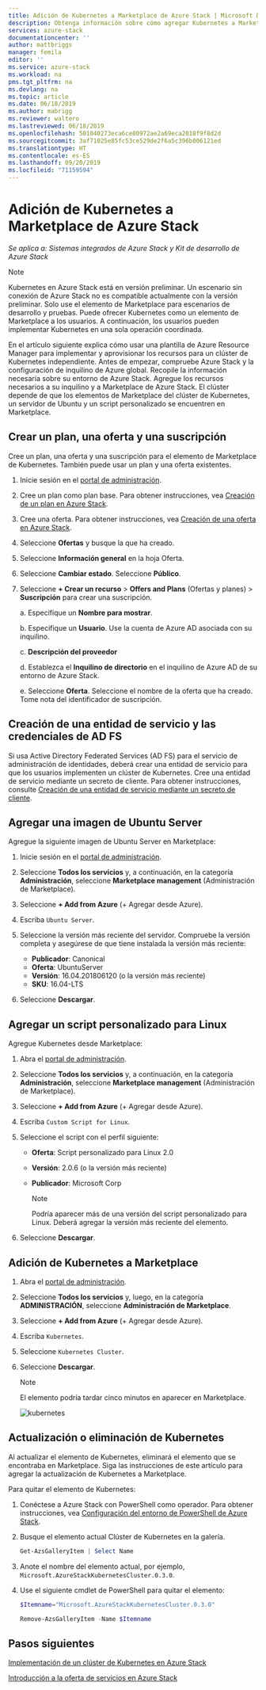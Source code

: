 ```yaml
---
title: Adición de Kubernetes a Marketplace de Azure Stack | Microsoft Docs
description: Obtenga información sobre cómo agregar Kubernetes a Marketplace de Azure Stack.
services: azure-stack
documentationcenter: ''
author: mattbriggs
manager: femila
editor: ''
ms.service: azure-stack
ms.workload: na
pms.tgt_pltfrm: na
ms.devlang: na
ms.topic: article
ms.date: 06/18/2019
ms.author: mabrigg
ms.reviewer: waltero
ms.lastreviewed: 06/18/2019
ms.openlocfilehash: 501040273eca6ce80972ae2a69eca2018f9f8d2d
ms.sourcegitcommit: 3af71025e85fc53ce529de2f6a5c396b806121ed
ms.translationtype: HT
ms.contentlocale: es-ES
ms.lasthandoff: 09/20/2019
ms.locfileid: "71159594"
---
```

# <a name="add-kubernetes-to-the-azure-stack-marketplace"></a>Adición de Kubernetes a Marketplace de Azure Stack

*Se aplica a: Sistemas integrados de Azure Stack y Kit de desarrollo de Azure Stack*

> [!note]  
> Kubernetes en Azure Stack está en versión preliminar. Un escenario sin conexión de Azure Stack no es compatible actualmente con la versión preliminar. Solo use el elemento de Marketplace para escenarios de desarrollo y pruebas.
Puede ofrecer Kubernetes como un elemento de Marketplace a los usuarios. A continuación, los usuarios pueden implementar Kubernetes en una sola operación coordinada.

En el artículo siguiente explica cómo usar una plantilla de Azure Resource Manager para implementar y aprovisionar los recursos para un clúster de Kubernetes independiente. Antes de empezar, compruebe Azure Stack y la configuración de inquilino de Azure global. Recopile la información necesaria sobre su entorno de Azure Stack. Agregue los recursos necesarios a su inquilino y a Marketplace de Azure Stack. El clúster depende de que los elementos de Marketplace del clúster de Kubernetes, un servidor de Ubuntu y un script personalizado se encuentren en Marketplace.

## <a name="create-a-plan-an-offer-and-a-subscription"></a>Crear un plan, una oferta y una suscripción

Cree un plan, una oferta y una suscripción para el elemento de Marketplace de Kubernetes. También puede usar un plan y una oferta existentes.

1. Inicie sesión en el [portal de administración](https://adminportal.local.azurestack.external).

1. Cree un plan como plan base. Para obtener instrucciones, vea [Creación de un plan en Azure Stack](azure-stack-create-plan.md).

1. Cree una oferta. Para obtener instrucciones, vea [Creación de una oferta en Azure Stack](azure-stack-create-offer.md).

1. Seleccione **Ofertas** y busque la que ha creado.

1. Seleccione **Información general** en la hoja Oferta.

1. Seleccione **Cambiar estado**. Seleccione **Público**.

1. Seleccione **+ Crear un recurso** > **Offers and Plans** (Ofertas y planes)  > **Suscripción** para crear una suscripción.

    a. Especifique un **Nombre para mostrar**.

    b. Especifique un **Usuario**. Use la cuenta de Azure AD asociada con su inquilino.

    c. **Descripción del proveedor**

    d. Establezca el **Inquilino de directorio** en el inquilino de Azure AD de su entorno de Azure Stack. 

    e. Seleccione **Oferta**. Seleccione el nombre de la oferta que ha creado. Tome nota del identificador de suscripción.

## <a name="create-a-service-principal-and-credentials-in-ad-fs"></a>Creación de una entidad de servicio y las credenciales de AD FS

Si usa Active Directory Federated Services (AD FS) para el servicio de administración de identidades, deberá crear una entidad de servicio para que los usuarios implementen un clúster de Kubernetes. Cree una entidad de servicio mediante un secreto de cliente. Para obtener instrucciones, consulte [Creación de una entidad de servicio mediante un secreto de cliente](azure-stack-create-service-principals.md#create-a-service-principal-that-uses-client-secret-credentials).

## <a name="add-an-ubuntu-server-image"></a>Agregar una imagen de Ubuntu Server

Agregue la siguiente imagen de Ubuntu Server en Marketplace:

1. Inicie sesión en el [portal de administración](https://adminportal.local.azurestack.external).

1. Seleccione **Todos los servicios** y, a continuación, en la categoría **Administración**, seleccione **Marketplace management** (Administración de Marketplace).

1. Seleccione **+ Add from Azure** (+ Agregar desde Azure).

1. Escriba `Ubuntu Server`.

1. Seleccione la versión más reciente del servidor. Compruebe la versión completa y asegúrese de que tiene instalada la versión más reciente:
    - **Publicador**: Canonical
    - **Oferta**: UbuntuServer
    - **Versión**: 16.04.201806120 (o la versión más reciente)
    - **SKU**: 16.04-LTS

1. Seleccione **Descargar**.

## <a name="add-a-custom-script-for-linux"></a>Agregar un script personalizado para Linux

Agregue Kubernetes desde Marketplace:

1. Abra el [portal de administración](https://adminportal.local.azurestack.external).

1. Seleccione **Todos los servicios** y, a continuación, en la categoría **Administración**, seleccione **Marketplace management** (Administración de Marketplace).

1. Seleccione **+ Add from Azure** (+ Agregar desde Azure).

1. Escriba `Custom Script for Linux`.

1. Seleccione el script con el perfil siguiente:
   - **Oferta**: Script personalizado para Linux 2.0
   - **Versión**: 2.0.6 (o la versión más reciente)
   - **Publicador**: Microsoft Corp

     > [!Note]  
     > Podría aparecer más de una versión del script personalizado para Linux. Deberá agregar la versión más reciente del elemento.

1. Seleccione **Descargar**.


## <a name="add-kubernetes-to-the-marketplace"></a>Adición de Kubernetes a Marketplace

1. Abra el [portal de administración](https://adminportal.local.azurestack.external).

1. Seleccione **Todos los servicios** y, luego, en la categoría **ADMINISTRACIÓN**, seleccione **Administración de Marketplace**.

1. Seleccione **+ Add from Azure** (+ Agregar desde Azure).

1. Escriba `Kubernetes`.

1. Seleccione `Kubernetes Cluster`.

1. Seleccione **Descargar**.

    > [!note]  
    > El elemento podría tardar cinco minutos en aparecer en Marketplace.

    ![kubernetes](../user/media/azure-stack-solution-template-kubernetes-deploy/marketplaceitem.png)

## <a name="update-or-remove-the-kubernetes"></a>Actualización o eliminación de Kubernetes 

Al actualizar el elemento de Kubernetes, eliminará el elemento que se encontraba en Marketplace. Siga las instrucciones de este artículo para agregar la actualización de Kubernetes a Marketplace.

Para quitar el elemento de Kubernetes:

1. Conéctese a Azure Stack con PowerShell como operador. Para obtener instrucciones, vea [Configuración del entorno de PowerShell de Azure Stack](azure-stack-powershell-configure-admin.md).

2. Busque el elemento actual Clúster de Kubernetes en la galería.

    ```powershell  
    Get-AzsGalleryItem | Select Name
    ```
    
3. Anote el nombre del elemento actual, por ejemplo, `Microsoft.AzureStackKubernetesCluster.0.3.0`.

4. Use el siguiente cmdlet de PowerShell para quitar el elemento:

    ```powershell  
    $Itemname="Microsoft.AzureStackKubernetesCluster.0.3.0"

    Remove-AzsGalleryItem -Name $Itemname
    ```

## <a name="next-steps"></a>Pasos siguientes

[Implementación de un clúster de Kubernetes en Azure Stack](../user/azure-stack-solution-template-kubernetes-deploy.md)

[Introducción a la oferta de servicios en Azure Stack](azure-stack-offer-services-overview.md)
